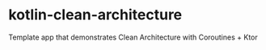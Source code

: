 # kotlin-clean-architecture
Template app that demonstrates Clean Architecture with Coroutines  + Ktor
